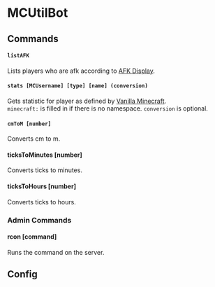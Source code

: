 # MCUtilBot

## Commands

#### `listAFK`
Lists players who are afk according to [AFK Display](https://vanillatweaks.net/picker/datapacks).

#### `stats [MCUsername] [type] [name] (conversion)`
Gets statistic for player as defined by [Vanilla Minecraft](https://minecraft.fandom.com/wiki/Statistics).<br/>
`minecraft:` is filled in if there is no namespace.
`conversion` is optional.

#### `cmToM [number]`
Converts cm to m.

#### ticksToMinutes \[number]
Converts ticks to minutes.

#### ticksToHours \[number]
Converts ticks to hours.

### Admin Commands

#### rcon \[command]
Runs the command on the server.

## Config

